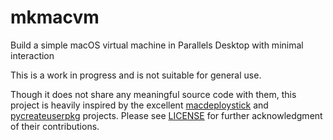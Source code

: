 # mkmacvm
Build a simple macOS virtual machine in Parallels Desktop with minimal interaction

This is a work in progress and is not suitable for general use.

Though it does not share any meaningful source code with them, this project is
heavily inspired by the excellent 
[macdeploystick](https://bitbucket.org/twocanoes/macdeploystick/src/master/)
and [pycreateuserpkg](https://github.com/gregneagle/pycreateuserpkg) projects.
Please see [LICENSE](LICENSE) for further acknowledgment of their
contributions.
